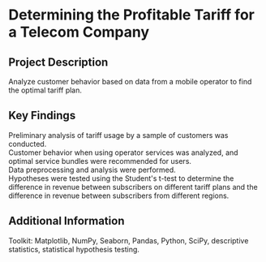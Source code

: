 # Determining the Profitable Tariff for a Telecom Company

## Project Description
Analyze customer behavior based on data from a mobile operator to find the optimal tariff plan.

## Key Findings
Preliminary analysis of tariff usage by a sample of customers was conducted.  
Customer behavior when using operator services was analyzed, and optimal service bundles were recommended for users.  
Data preprocessing and analysis were performed.  
Hypotheses were tested using the Student's t-test to determine the difference in revenue between subscribers on different tariff plans and the difference in revenue between subscribers from different regions.    

## Additional Information
Toolkit: Matplotlib, NumPy, Seaborn, Pandas, Python, SciPy, descriptive statistics, statistical hypothesis testing.
